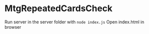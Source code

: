 # MtgRepeatedCardsCheck

Run server in the server folder with `node index.js`
Open index.html in browser